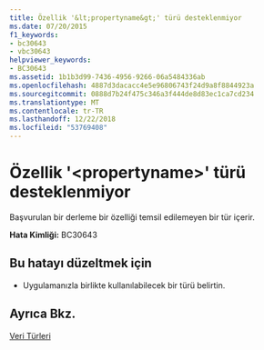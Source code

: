 ```yaml
---
title: Özellik '&lt;propertyname&gt;' türü desteklenmiyor
ms.date: 07/20/2015
f1_keywords:
- bc30643
- vbc30643
helpviewer_keywords:
- BC30643
ms.assetid: 1b1b3d99-7436-4956-9266-06a5484336ab
ms.openlocfilehash: 4887d3dacacc4e5e96806743f24d9a8f8844923a
ms.sourcegitcommit: 0888d7b24f475c346a3f444de8d83ec1ca7cd234
ms.translationtype: MT
ms.contentlocale: tr-TR
ms.lasthandoff: 12/22/2018
ms.locfileid: "53769408"
---
```

# <a name="property-ltpropertynamegt-is-of-an-unsupported-type"></a>Özellik '&lt;propertyname&gt;' türü desteklenmiyor
Başvurulan bir derleme bir özelliği temsil edilemeyen bir tür içerir.  
  
 **Hata Kimliği:** BC30643  
  
## <a name="to-correct-this-error"></a>Bu hatayı düzeltmek için  
  
-   Uygulamanızla birlikte kullanılabilecek bir türü belirtin.  
  
## <a name="see-also"></a>Ayrıca Bkz.  
 [Veri Türleri](../../visual-basic/programming-guide/language-features/data-types/index.md)
